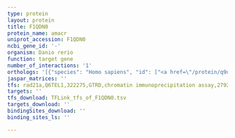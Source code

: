 ```yaml
---
type: protein
layout: protein
title: F1QDN0
protein_name: amacr
uniprot_accession: F1QDN0
ncbi_gene_id: '-'
organism: Danio rerio
function: target gene
number_of_interactions: '1'
orthologs: '[{"species": "Homo sapiens", "id": ["<a href=\"/protein/q9uhk6\">Q9UHK6</a>"]}, {"species": "Mus musculus", "id": ["<a href=\"/protein/o09174\">O09174</a>"]}, {"species": "Rattus norvegicus", "id": ["<a href=\"/protein/q7tp08\">Q7TP08</a>"]}, {"species": "Drosophila melanogaster", "id": ["<a href=\"/protein/q9vik0\">Q9VIK0</a>"]}, {"species": "Caenorhabditis elegans", "id": ["Q09618", "<a href=\"/protein/q18122\">Q18122</a>"]}]'
jaspar_matrices: ''
tfs: rad21a,Q6TEL1,322275,GTRD,chromatin immunoprecipitation assay,27924024%5Buid%5D,No
targets: ''
tfs_download: TFLink_tfs_of_F1QDN0.tsv
targets_download: ''
bindingSites_download: ''
binding_sites_ls: ''

---
```

